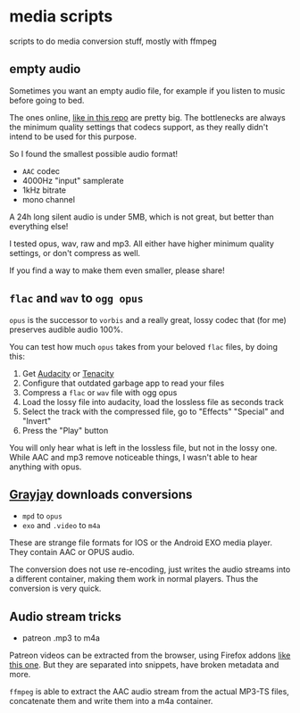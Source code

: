 # media scripts
scripts to do media conversion stuff, mostly with ffmpeg

## empty audio
Sometimes you want an empty audio file, for example if you listen to music before going to bed.

The ones online, [like in this repo](https://github.com/anars/blank-audio) are pretty big. The bottlenecks are always the minimum quality settings that codecs support, as they really didn't intend to be used for this purpose.

So I found the smallest possible audio format!
- `AAC` codec
- 4000Hz "input" samplerate
- 1kHz bitrate
- mono channel

A 24h long silent audio is under 5MB, which is not great, but better than everything else!

I tested opus, wav, raw and mp3. All either have higher minimum quality settings, or don't compress as well.

If you find a way to make them even smaller, please share!

## `flac` and `wav` to `ogg opus`
`opus` is the successor to `vorbis` and a really great, lossy codec that (for me) preserves audible audio 100%.

You can test how much `opus` takes from your beloved `flac` files, by doing this:
1. Get [Audacity](https://flathub.org/apps/org.audacityteam.Audacity) or [Tenacity](https://flathub.org/apps/org.tenacityaudio.Tenacity)
2. Configure that outdated garbage app to read your files
3. Compress a `flac` or `wav` file with ogg opus
4. Load the lossy file into audacity, load the lossless file as seconds track
5. Select the track with the compressed file, go to "Effects" "Special" and "Invert"
6. Press the "Play" button

You will only hear what is left in the lossless file, but not in the lossy one. While AAC and mp3 remove noticeable things, I wasn't able to hear anything with opus.

## [Grayjay](grayjay.app) downloads conversions

- `mpd` to `opus`
- `exo` and `.video` to `m4a`

These are strange file formats for IOS or the Android EXO media player. They contain AAC or OPUS audio.

The conversion does not use re-encoding, just writes the audio streams into a different container, making them work in normal players. Thus the conversion is very quick.

## Audio stream tricks
- patreon .mp3 to m4a

Patreon videos can be extracted from the browser, using Firefox addons [like this one](https://addons.mozilla.org/firefox/addon/video-audio-downloader). But they are separated into snippets, have broken metadata and more.

`ffmpeg` is able to extract the AAC audio stream from the actual MP3-TS files, concatenate them and write them into a m4a container.
